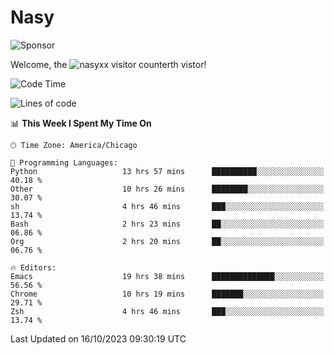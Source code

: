 # Nasy

<!--
<p align="center">
<img height="200" src="https://github-readme-stats.vercel.app/api?username=nasyxx&count_private=true&show_icons=true&theme=dracula&include_all_commits=true"/>
<img height="200" src="https://github-readme-stats.vercel.app/api/top-langs/?username=nasyxx&theme=dracula&hide=html,jupyter+notebook&count_private=true&show_icons=true"/>
</p>

  
----------------
-->

![Sponsor](https://img.shields.io/static/v1.svg?label=Sponsor&message=%E2%9D%A4&logo=GitHub&style=flat&color=pink)
 
Welcome, the ![nasyxx visitor counter](https://count.getloli.com/get/@nasyxx?theme=rule34)th vistor!
 
<!--START_SECTION:waka-->
![Code Time](http://img.shields.io/badge/Code%20Time-3%2C810%20hrs%2040%20mins-blue)

![Lines of code](https://img.shields.io/badge/From%20Hello%20World%20I%27ve%20Written-6.3%20million%20lines%20of%20code-blue)

📊 **This Week I Spent My Time On** 

```text
🕑︎ Time Zone: America/Chicago

💬 Programming Languages: 
Python                   13 hrs 57 mins      ██████████░░░░░░░░░░░░░░░   40.18 % 
Other                    10 hrs 26 mins      ████████░░░░░░░░░░░░░░░░░   30.07 % 
sh                       4 hrs 46 mins       ███░░░░░░░░░░░░░░░░░░░░░░   13.74 % 
Bash                     2 hrs 23 mins       ██░░░░░░░░░░░░░░░░░░░░░░░   06.86 % 
Org                      2 hrs 20 mins       ██░░░░░░░░░░░░░░░░░░░░░░░   06.76 % 

🔥 Editors: 
Emacs                    19 hrs 38 mins      ██████████████░░░░░░░░░░░   56.56 % 
Chrome                   10 hrs 19 mins      ███████░░░░░░░░░░░░░░░░░░   29.71 % 
Zsh                      4 hrs 46 mins       ███░░░░░░░░░░░░░░░░░░░░░░   13.74 % 
```


 Last Updated on 16/10/2023 09:30:19 UTC
<!--END_SECTION:waka-->

<!-- ![visitors](https://visitor-badge.laobi.icu/badge?page_id=nasyxx.nasyxx) -->
